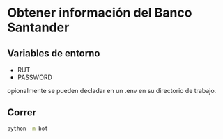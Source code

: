 # Obtener información del Banco Santander

## Variables de entorno

- RUT
- PASSWORD

opionalmente se pueden decladar en un .env en su directorio de trabajo.

## Correr

```bash
python -m bot
```
